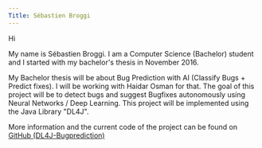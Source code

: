 ```yaml
---
Title: Sébastien Broggi
---
```


Hi

My name is Sébastien Broggi. I am a Computer Science (Bachelor) student and I started with my bachelor's thesis in November 2016.

My Bachelor thesis will be about Bug Prediction with AI (Classify Bugs \+ Predict fixes). I will be working with Haidar Osman for that.
The goal of this project will be to detect bugs and suggest Bugfixes autonomously using Neural Networks / Deep Learning. This project will be implemented using the Java Library "DL4J".


More information and the current code of the project can be found on <a href="https://github.com/broggi/DL4J-Bugprediction">GitHub (DL4J-Bugprediction)</a>
